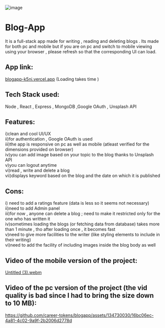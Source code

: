 ![image](https://github.com/career-tokens/blogapp-intermediate/assets/134730030/2b2f8390-1d08-49a9-beee-9ba3f1f465ea)

# Blog-App

It is a full-stack app made for writing , reading and deleting blogs . 
Its made for both pc and mobile but if you are on pc and switch to mobile viewing using your browser , please refresh so that the corresponding UI can load.

## App link:
[blogapp-k5ni.vercel.app](https://blogapp-k5ni.vercel.app/)
(Loading takes time )

## Tech Stack used:
Node , React , Express , MongoDB ,Google OAuth , Unsplash API 
## Features:
i)clean and cool UI/UX\
ii)for authentication , Google OAuth is used\
iii)the app is responsive on pc as well as mobile
(atleast verified for the dimensions provided on browser)\
iv)you can add image based on your topic to the blog thanks to Unsplash API\
v)you can logout anytime\
vi)read , write and delete a blog \
vii)displays keyword based on the blog and the date on which it is published

## Cons:
i) need to add a ratings feature (data is less so it seems not necessary)\
ii)need to add Admin panel\
iii)for now , anyone can  delete a blog ; need to make it restricted only for the one who has written it\
iv)sometimes loading the blogs (or fetching data from database)
takes more than 1 minute , tho after loading once , it becomes fast\
v)need to give more facilities to the writer (like styling elements to include in their writing)\
vi)need to add the facility of including images inside the blog body as well
## Video of the mobile version of the project:
[Untitled (3).webm](https://github.com/career-tokens/blogapp/assets/134730030/099c215c-67d1-4823-8861-dbd3613ba8f0)

## Video of the pc version of the project (the vid quality is bad since I had to bring the size down to 10 MB):


https://github.com/career-tokens/blogapp/assets/134730030/16bc06ec-4a81-4c02-9a9f-2b2006d2778d


